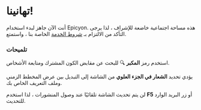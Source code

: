 # تهانينا!
أنت الآن جاهز لبدء استخدام Epicyon. هذه مساحة اجتماعية خاضعة للإشراف ، لذا يرجى التأكد من الالتزام بـ [شروط الخدمة](/terms) الخاصة بنا ، واستمتع.

### تلميحات
استخدم رمز **المكبر** 🔍 للبحث عن مقابض الكون المشترك ومتابعة الأشخاص.

يؤدي تحديد **الشعار في الجزء العلوي** من الشاشة إلى التبديل بين عرض المخطط الزمني وملف التعريف الخاص بك.

لن يتم تحديث الشاشة تلقائيًا عند وصول المنشورات ، لذا استخدم **F5** أو زر البريد الوارد للتحديث.
